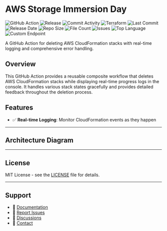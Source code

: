 # AWS Storage Immersion Day

![GitHub Action](https://img.shields.io/badge/GitHub-Action-blue?logo=github)&nbsp;![Release](https://github.com/subhamay-bhattacharyya/0001-storage-tf/actions/workflows/release.yaml/badge.svg)&nbsp;![Commit Activity](https://img.shields.io/github/commit-activity/t/subhamay-bhattacharyya/0001-storage-tf)&nbsp;![Terraform](https://img.shields.io/badge/AWS-Terraform-orange?logo=amazonaws)&nbsp;![Last Commit](https://img.shields.io/github/last-commit/subhamay-bhattacharyya/0001-storage-tf)&nbsp;![Release Date](https://img.shields.io/github/release-date/subhamay-bhattacharyya/0001-storage-tf)&nbsp;![Repo Size](https://img.shields.io/github/repo-size/subhamay-bhattacharyya/0001-storage-tf)&nbsp;![File Count](https://img.shields.io/github/directory-file-count/subhamay-bhattacharyya/0001-storage-tf)&nbsp;![Issues](https://img.shields.io/github/issues/subhamay-bhattacharyya/0001-storage-tf)&nbsp;![Top Language](https://img.shields.io/github/languages/top/subhamay-bhattacharyya/0001-storage-tf)&nbsp;![Custom Endpoint](https://img.shields.io/endpoint?url=https://gist.githubusercontent.com/bsubhamay/9daca5ee825116fb6f3a58fc00e8c7a7/raw/0001-storage-tf.json?)


A GitHub Action for deleting AWS CloudFormation stacks with real-time logging and comprehensive error handling.

## Overview

This GitHub Action provides a reusable composite workflow that deletes AWS CloudFormation stacks while displaying real-time progress logs in the console. It handles various stack states gracefully and provides detailed feedback throughout the deletion process.

## Features

- ✅ **Real-time Logging**: Monitor CloudFormation events as they happen

---

## Architecture Diagram


---

## License

MIT License - see the [LICENSE](LICENSE) file for details.

---

## Support

- 📖 [Documentation](https://github.com/subhamay-bhattacharyya/0001-storage-tf/wiki)
- 🐛 [Report Issues](https://github.com/subhamay-bhattacharyya/0001-storage-tf/issues)
- 💬 [Discussions](https://github.com/subhamay-bhattacharyya/0001-storage-tf/discussions)
- 📧 [Contact](mailto:support@subhamay.aws@gmail.com)